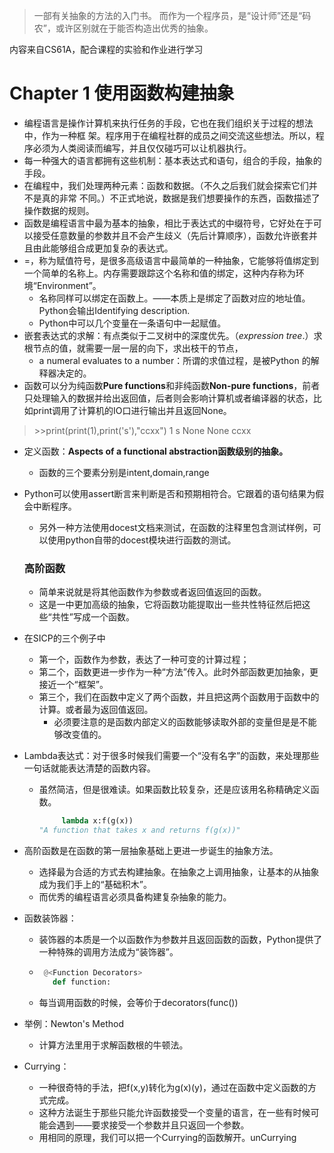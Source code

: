 > 一部有关抽象的方法的入门书。
> 而作为一个程序员，是“设计师”还是“码农”，或许区别就在于能否构造出优秀的抽象。

内容来自CS61A，配合课程的实验和作业进行学习

# Chapter 1 使用函数构建抽象

-  编程语言是操作计算机来执行任务的手段，它也在我们组织关于过程的想法中，作为一种框 架。程序用于在编程社群的成员之间交流这些想法。所以，程序必须为人类阅读而编写，并且仅仅碰巧可以让机器执行。  
- 每一种强大的语言都拥有这些机制：基本表达式和语句，组合的手段，抽象的手段。
-  在编程中，我们处理两种元素：函数和数据。（不久之后我们就会探索它们并不是真的非常 不同。）不正式地说，数据是我们想要操作的东西，函数描述了操作数据的规则。
- 函数是编程语言中最为基本的抽象，相比于表达式的中缀符号，它好处在于可以接受任意数量的参数并且不会产生歧义（先后计算顺序），函数允许嵌套并且由此能够组合成更加复杂的表达式。
- =，称为赋值符号，是很多高级语言中最简单的一种抽象，它能够将值绑定到一个简单的名称上。内存需要跟踪这个名称和值的绑定，这种内存称为环境“Environment”。
   - 名称同样可以绑定在函数上。——本质上是绑定了函数对应的地址值。Python会输出Identifying description.
   - Python中可以几个变量在一条语句中一起赋值。
- 嵌套表达式的求解：有点类似于二叉树中的深度优先。（_expression tree_.）求根节点的值，就需要一层一层的向下，求出枝干的节点，
   - a numeral evaluates to a number：所谓的求值过程，是被Python 的解释器决定的。
- 函数可以分为纯函数**Pure functions**和非纯函数**Non-pure functions**，前者只处理输入的数据并给出返回值，后者则会影响计算机或者编译器的状态，比如print调用了计算机的IO口进行输出并且返回None。
> \>\>print(print(1),print('s'),"ccxx")
1
s
 None None ccxx

- 定义函数：**Aspects of a functional abstraction函数级别的抽象。**
   - 函数的三个要素分别是intent,domain,range

- Python可以使用assert断言来判断是否和预期相符合。它跟着的语句结果为假会中断程序。
   - 另外一种方法使用docest文档来测试，在函数的注释里包含测试样例，可以使用python自带的docest模块进行函数的测试。

   ### 高阶函数

   - 简单来说就是将其他函数作为参数或者返回值返回的函数。
   - 这是一中更加高级的抽象，它将函数功能提取出一些共性特征然后把这些“共性”写成一个函数。

- 在SICP的三个例子中

   - 第一个，函数作为参数，表达了一种可变的计算过程；
   - 第二个，函数更进一步作为一种“方法”传入。此时外部函数更加抽象，更接近一个“框架”。
   - 第三个，我们在函数中定义了两个函数，并且把这两个函数用于函数中的计算。或者最为返回值返回。
     - 必须要注意的是函数内部定义的函数能够读取外部的变量但是是不能够改变值的。

- Lambda表达式：对于很多时候我们需要一个“没有名字”的函数，来处理那些一句话就能表达清楚的函数内容。

   - 虽然简洁，但是很难读。如果函数比较复杂，还是应该用名称精确定义函数。

      ```Python
           lambda x:f(g(x))
      "A function that takes x and returns f(g(x))"
      ```

- 高阶函数是在函数的第一层抽象基础上更进一步诞生的抽象方法。

   - 选择最为合适的方式去构建抽象。在抽象之上调用抽象，让基本的从抽象成为我们手上的“基础积木”。
   - 而优秀的编程语言必须具备构建复杂抽象的能力。

- 函数装饰器：

   - 装饰器的本质是一个以函数作为参数并且返回函数的函数，Python提供了一种特殊的调用方法成为“装饰器”。

   - ```python
      @<Function Decorators>
      	def function:
      ```

      

   - 每当调用函数的时候，会等价于decorators(func())

- 举例：Newton's Method

   - 计算方法里用于求解函数根的牛顿法。

- Currying：

   - 一种很奇特的手法，把f(x,y)转化为g(x)(y)，通过在函数中定义函数的方式完成。
   - 这种方法诞生于那些只能允许函数接受一个变量的语言，在一些有时候可能会遇到——要求接受一个参数并且只返回一个参数。
   - 用相同的原理，我们可以把一个Currying的函数解开。unCurrying
